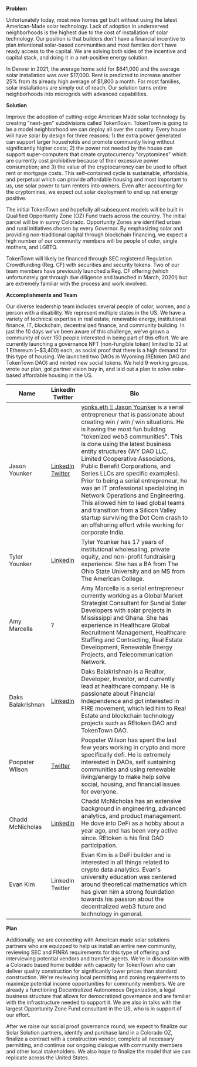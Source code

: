 **Problem**

Unfortunately today, most new homes get built without using the latest American-Made solar technology. Lack of adoption in underserved neighborhoods is the highest due to the cost of installation of solar technology. Our position is that builders don't have a financial incentive to plan intentional solar-based communities and most families don't have ready access to the capital. We are solving both sides of the incentive and capital stack, and doing it in a net-positive energy solution.

In Denver in 2021, the average home sold for $641,000 and the average solar installation was over $17,000. Rent is predicted to increase another 25% from its already high average of $1,800 a month. For most families, solar installations are simply out of reach. Our solution turns entire neighborhoods into microgrids with advanced capabilities. 

**Solution**

Improve the adoption of cutting-edge American Made solar technology by creating "next-gen" subdivisions called TokenTown. TokenTown is going to be a model neighborhood we can deploy all over the country. Every house will have solar by design for three reasons: 1) the extra power generated can support larger households and promote community living without significantly higher costs; 2) the power not needed by the house can support super-computers that create cryptocurrency "cryptomines" which are currently cost prohibitive because of their excessive power consumption; and 3) the value of the cryptocurrency can be used to offset rent or mortgage costs. This self-contained cycle is sustainable, affordable, and perpetual which can provide affordable housing and most important to us, use solar power to turn renters into owners. Even after accounting for the cryptomines, we expect out solar deployment to end up net energy positive.

The initial TokenTown and hopefully all subsequent models will be built in Qualified Opportunity Zone (OZ) Fund tracts across the country. The initial parcel will be in sunny Colorado. Opportunity Zones are identified urban and rural initiatives chosen by every Governor. By emphasizing solar and providing non-traditional capital through blockchain financing, we expect a high number of our community members will be people of color, single mothers, and LGBTQ.

TokenTown will likely be financed through SEC registered Regulation Crowdfunding (Reg. CF) with securities and security tokens. Two of our team members have previously launched a Reg. CF offering (which unfortunately got through due diligence and launched in March, 2020!) but are extremely familiar with the process and work involved.

**Accomplishments and Team**

Our diverse leadership team includes several people of color, women, and a person with a disability. We represent multiple states in the US. We have a variety of technical expertise in real estate, renewable energy, institutional finance, IT, blockchain, decentralized finance, and community building. In just the 10 days we've been aware of this challenge, we've grown a community of over 150 people interested in being part of this effort. We are currently launching a governance NFT (non-fungible token) limited to 32 at 1 Ethereum (~$3,400) each, as social proof that there is a high demand for this type of housing. We launched two DAOs in Wyoming (REtoken DAO and TokenTown DAO) and minted new social tokens. We held 9 working groups, wrote our plan, got partner vision buy in, and laid out a plan to solve solar-based affordable housing in the US.


| Name                     | LinkedIn<br>Twitter  | Bio      |
| ------------------------ | --------- | -------- |
| Jason Younker            | [LinkedIn](https://www.linkedin.com/in/yonks)<br>[Twitter](https://twitter.com/Yonks) | [yonks.eth Ξ Jason Younker](https://twitter.com/yonks) is a serial entrepreneur that is passionate about creating win / win / win situations. He is having the most fun building "tokenized web3 communities". This is done using the latest business entity structures (WY DAO LLC, Limited Cooperative Associations, Public Benefit Corporations, and Series LLCs are specific examples). Prior to being a serial entrepreneur, he was an IT professional specializing in Network Operations and Engineering.  This allowed him to lead global teams and transition from a Silicon Valley startup surviving the Dot Com crash to an offshoring effort while working for corporate India. |
| Tyler Younker            | [LinkedIn](https://www.linkedin.com/in/tylerhart/) | Tyler Younker has 17 years of institutional wholesaling, private equity, and non-profit fundraising experience. She has a BA from The Ohio State University and an MS from The American College. |
| Amy Marcella             | ?  | Amy Marcella is a serial entrepreneur currently working as a Global Market Strategist Consultant for Sundial Solar Developers with solar projects in Mississippi and Ghana. She has experience in Healthcare Global Recruitment Management, Healthcare Staffing and Contracting, Real Estate Development, Renewable Energy Projects, and Telecommunication Network. |
| Daks Balakrishnan        | [LinkedIn](https://www.linkedin.com/in/daks)  | Daks Balakrishnan is a Realtor, Developer, Investor, and currently lead at healthcare company. He is passionate about Financial Independence and got interested in FIRE movement, which led him to Real Estate and blockchain technology projects such as REtoken DAO and TokenTown DAO. |
| Poopster Wilson | [Twitter](https://twitter.com/0xYieldFarmer) | Poopster Wilson has spent the last few years working in crypto and more specifically defi. He is extremely interested in DAOs, self sustaining communities and using renewable living/energy to make help solve social, housing, and financial issues for everyone. |
| Chadd McNicholas         | [LinkedIn](https://www.linkedin.com/in/thechadd/)  | Chadd McNicholas has an extensive background in engineering, advanced analytics, and product management. He dove into DeFi as a hobby about a year ago, and has been very active since. REtoken is his first DAO participation. |
| Evan Kim                 | LinkedIn<br>Twitter  | Evan Kim is a DeFi builder and is interested in all things related to crypto data analytics. Evan's university education was centered around theoretical mathematics which has given him a strong foundation towards his passion about the decentralized web3 future and technology in general. |

**Plan**

Additionally, we are connecting with American made solar solutions partners who are equipped to help us install an entire new community, reviewing SEC and FINRA requirements for this type of offering and interviewing potential vendors and transfer agents. We're in discussion with a Colorado based home builder with capacity for TokenTown who can deliver quality construction for significantly lower prices than standard construction. We're reviewing local permitting and zoning requirements to maximize potential income opportunities for community members. We are already a functioning Decentralized Autonomous Organization, a legal business structure that allows for democratized governance and are familiar with the infrastructure needed to support it. We are also in talks with the largest Opportunity Zone Fund consultant in the US, who is in support of our effort.

After we raise our social proof governance round, we expect to finalize our Solar Solution partners, identify and purchase land in a Colorado OZ, finalize a contract with a construction vendor, complete all necessary permitting, and continue our ongoing dialogue with community members and other local stakeholders. We also hope to finalize the model that we can replicate across the United States.
